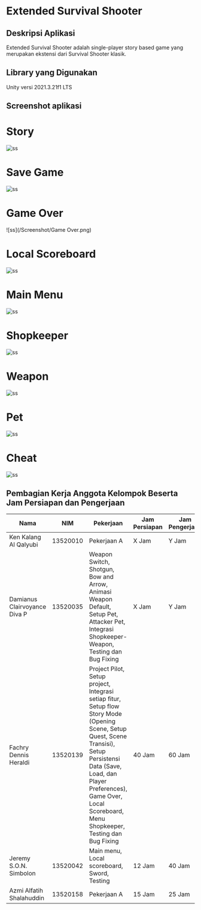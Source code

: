 # Extended Survival Shooter

## Deskripsi Aplikasi

Extended Survival Shooter adalah single-player story based game yang merupakan ekstensi dari Survival Shooter klasik.

## Library yang Digunakan

Unity versi 2021.3.21f1 LTS

## Screenshot aplikasi

# Story

![ss](/Screenshot/Story.png)

# Save Game

![ss](/Screenshot/Save.png)

# Game Over

![ss](/Screenshot/Game Over.png)

# Local Scoreboard

![ss](/Screenshot/ScoreBoard.png)

# Main Menu

![ss](/Screenshot/Menu.png)

# Shopkeeper

![ss](/Screenshot/Shop.png)

# Weapon

![ss](/Screenshot/Weapon.png)

# Pet

![ss](/Screenshot/Pet.png)

# Cheat

![ss](/Screenshot/Cheat.png)

## Pembagian Kerja Anggota Kelompok Beserta Jam Persiapan dan Pengerjaan

| Nama                         | NIM      | Pekerjaan                                                                                                                                                                                                                                                   | Jam Persiapan | Jam Pengerjaan |
| ---------------------------- | -------- |-------------------------------------------------------------------------------------------------------------------------------------------------------------------------------------------------------------------------------------------------------------|---------------|----------------|
| Ken Kalang Al Qalyubi        | 13520010 | Pekerjaan A                                                                                                                                                                                                                                                 | X Jam         | Y Jam          |
| Damianus Clairvoyance Diva P | 13520035 | Weapon Switch, Shotgun, Bow and Arrow, Animasi Weapon Default, Setup Pet, Attacker Pet, Integrasi Shopkeeper-Weapon, Testing dan Bug Fixing                                                                                                                                                                                                                                                  | X Jam         | Y Jam          |
| Fachry Dennis Heraldi        | 13520139 | Project Pilot, Setup project, Integrasi setiap fitur, Setup flow Story Mode (Opening Scene, Setup Quest, Scene Transisi), Setup Persistensi Data (Save, Load, dan Player Preferences), Game Over, Local Scoreboard, Menu Shopkeeper, Testing dan Bug Fixing | 40 Jam        | 60 Jam         |
| Jeremy S.O.N. Simbolon       | 13520042 | Main menu, Local scoreboard, Sword, Testing                                                                                                                                                                                                                 | 12 Jam        | 40 Jam         |
| Azmi Alfatih Shalahuddin     | 13520158 | Pekerjaan A                                                                                                                                                                                                                                                 | 15 Jam        | 25 Jam         |
